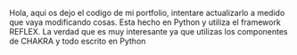 Hola, aqui os dejo el codigo de mi portfolio, intentare actualizarlo a medido que vaya modificando cosas.
Esta hecho en Python y utiliza el framework REFLEX.
La verdad que es muy interesante ya que utilizas los componentes de CHAKRA y todo escrito en Python
